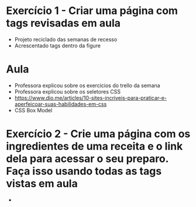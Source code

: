 # Exercício 1 - Criar uma página com tags revisadas em aula
- Projeto reciclado das semanas de recesso
- Acrescentado tags dentro da figure

# Aula
- Professora explicou sobre os exercícios do trello da semana
- Professora explicou sobre os seletores CSS
- https://www.dio.me/articles/10-sites-incriveis-para-praticar-e-aperfeicoar-suas-habilidades-em-css
- CSS Box Model

# Exercício 2 - Crie uma página com os ingredientes de uma receita e o link dela para acessar o seu preparo. Faça isso usando todas as tags vistas em aula
- 